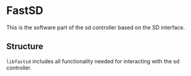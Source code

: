 # FastSD
This is the software part of the sd controller based on the SD interface.

## Structure
`libfastsd` includes all functionality needed for interacting with the sd controller.
